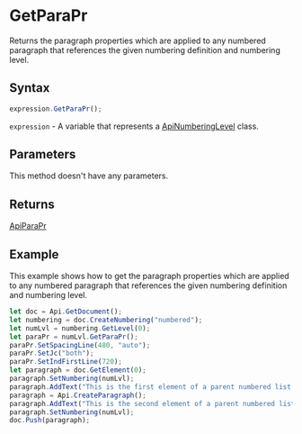 # GetParaPr

Returns the paragraph properties which are applied to any numbered paragraph that references the given numbering definition and numbering level.

## Syntax

```javascript
expression.GetParaPr();
```

`expression` - A variable that represents a [ApiNumberingLevel](../ApiNumberingLevel.md) class.

## Parameters

This method doesn't have any parameters.

## Returns

[ApiParaPr](../../ApiParaPr/ApiParaPr.md)

## Example

This example shows how to get the paragraph properties which are applied to any numbered paragraph that references the given numbering definition and numbering level.

```javascript editor-docx
let doc = Api.GetDocument();
let numbering = doc.CreateNumbering("numbered");
let numLvl = numbering.GetLevel(0);
let paraPr = numLvl.GetParaPr();
paraPr.SetSpacingLine(480, "auto");
paraPr.SetJc("both");
paraPr.SetIndFirstLine(720);
let paragraph = doc.GetElement(0);
paragraph.SetNumbering(numLvl);
paragraph.AddText("This is the first element of a parent numbered list which starts with '1'");
paragraph = Api.CreateParagraph();
paragraph.AddText("This is the second element of a parent numbered list which starts with '2'");
paragraph.SetNumbering(numLvl);
doc.Push(paragraph);
```
